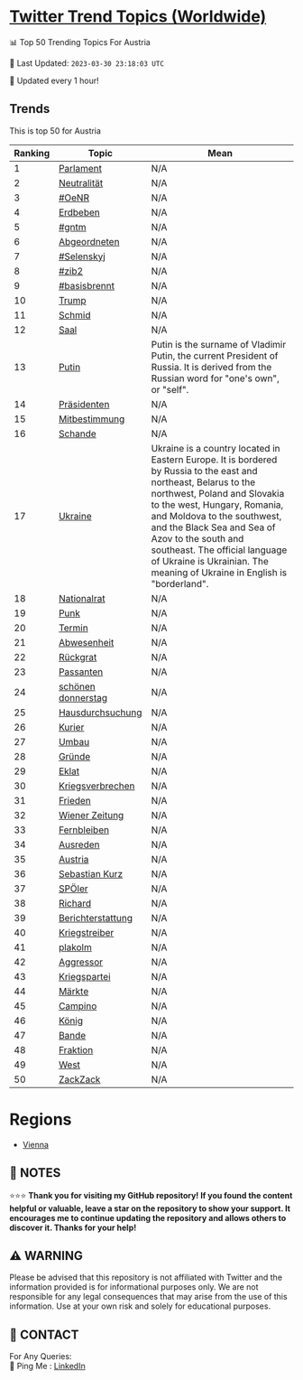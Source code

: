 [Twitter Trend Topics (Worldwide)](https://github.com/ErcinDedeoglu/Twitter-Trend-Topics)
==========


📊 Top 50 Trending Topics For Austria

📆 Last Updated: `2023-03-30 23:18:03 UTC`

🔧 Updated every 1 hour!


## Trends

This is top 50 for Austria

| Ranking | Topic | Mean |
| ------- | ------------ | ------------ |
| 1 | [Parlament](http://twitter.com/search?q=Parlament) | N/A |
| 2 | [Neutralität](http://twitter.com/search?q=Neutralit%c3%a4t) | N/A |
| 3 | [#OeNR](http://twitter.com/search?q=%23OeNR) | N/A |
| 4 | [Erdbeben](http://twitter.com/search?q=Erdbeben) | N/A |
| 5 | [#gntm](http://twitter.com/search?q=%23gntm) | N/A |
| 6 | [Abgeordneten](http://twitter.com/search?q=Abgeordneten) | N/A |
| 7 | [#Selenskyj](http://twitter.com/search?q=%23Selenskyj) | N/A |
| 8 | [#zib2](http://twitter.com/search?q=%23zib2) | N/A |
| 9 | [#basisbrennt](http://twitter.com/search?q=%23basisbrennt) | N/A |
| 10 | [Trump](http://twitter.com/search?q=Trump) | N/A |
| 11 | [Schmid](http://twitter.com/search?q=Schmid) | N/A |
| 12 | [Saal](http://twitter.com/search?q=Saal) | N/A |
| 13 | [Putin](http://twitter.com/search?q=Putin) | Putin is the surname of Vladimir Putin, the current President of Russia. It is derived from the Russian word for "one's own", or "self". |
| 14 | [Präsidenten](http://twitter.com/search?q=Pr%c3%a4sidenten) | N/A |
| 15 | [Mitbestimmung](http://twitter.com/search?q=Mitbestimmung) | N/A |
| 16 | [Schande](http://twitter.com/search?q=Schande) | N/A |
| 17 | [Ukraine](http://twitter.com/search?q=Ukraine) | Ukraine is a country located in Eastern Europe. It is bordered by Russia to the east and northeast, Belarus to the northwest, Poland and Slovakia to the west, Hungary, Romania, and Moldova to the southwest, and the Black Sea and Sea of Azov to the south and southeast. The official language of Ukraine is Ukrainian. The meaning of Ukraine in English is "borderland". |
| 18 | [Nationalrat](http://twitter.com/search?q=Nationalrat) | N/A |
| 19 | [Punk](http://twitter.com/search?q=Punk) | N/A |
| 20 | [Termin](http://twitter.com/search?q=Termin) | N/A |
| 21 | [Abwesenheit](http://twitter.com/search?q=Abwesenheit) | N/A |
| 22 | [Rückgrat](http://twitter.com/search?q=R%c3%bcckgrat) | N/A |
| 23 | [Passanten](http://twitter.com/search?q=Passanten) | N/A |
| 24 | [schönen donnerstag](http://twitter.com/search?q=sch%c3%b6nen+donnerstag) | N/A |
| 25 | [Hausdurchsuchung](http://twitter.com/search?q=Hausdurchsuchung) | N/A |
| 26 | [Kurier](http://twitter.com/search?q=Kurier) | N/A |
| 27 | [Umbau](http://twitter.com/search?q=Umbau) | N/A |
| 28 | [Gründe](http://twitter.com/search?q=Gr%c3%bcnde) | N/A |
| 29 | [Eklat](http://twitter.com/search?q=Eklat) | N/A |
| 30 | [Kriegsverbrechen](http://twitter.com/search?q=Kriegsverbrechen) | N/A |
| 31 | [Frieden](http://twitter.com/search?q=Frieden) | N/A |
| 32 | [Wiener Zeitung](http://twitter.com/search?q=Wiener+Zeitung) | N/A |
| 33 | [Fernbleiben](http://twitter.com/search?q=Fernbleiben) | N/A |
| 34 | [Ausreden](http://twitter.com/search?q=Ausreden) | N/A |
| 35 | [Austria](http://twitter.com/search?q=Austria) | N/A |
| 36 | [Sebastian Kurz](http://twitter.com/search?q=Sebastian+Kurz) | N/A |
| 37 | [SPÖler](http://twitter.com/search?q=SP%c3%96ler) | N/A |
| 38 | [Richard](http://twitter.com/search?q=Richard) | N/A |
| 39 | [Berichterstattung](http://twitter.com/search?q=Berichterstattung) | N/A |
| 40 | [Kriegstreiber](http://twitter.com/search?q=Kriegstreiber) | N/A |
| 41 | [plakolm](http://twitter.com/search?q=plakolm) | N/A |
| 42 | [Aggressor](http://twitter.com/search?q=Aggressor) | N/A |
| 43 | [Kriegspartei](http://twitter.com/search?q=Kriegspartei) | N/A |
| 44 | [Märkte](http://twitter.com/search?q=M%c3%a4rkte) | N/A |
| 45 | [Campino](http://twitter.com/search?q=Campino) | N/A |
| 46 | [König](http://twitter.com/search?q=K%c3%b6nig) | N/A |
| 47 | [Bande](http://twitter.com/search?q=Bande) | N/A |
| 48 | [Fraktion](http://twitter.com/search?q=Fraktion) | N/A |
| 49 | [West](http://twitter.com/search?q=West) | N/A |
| 50 | [ZackZack](http://twitter.com/search?q=ZackZack) | N/A |



# Regions

* [Vienna](</Austria/Vienna.md>)



## 📝 NOTES

⭐⭐⭐ **Thank you for visiting my GitHub repository! If you found the content helpful or valuable, leave a star on the repository to show your support. It encourages me to continue updating the repository and allows others to discover it. Thanks for your help!**


## ⚠️ WARNING

Please be advised that this repository is not affiliated with Twitter and the information provided is for informational purposes only. We are not responsible for any legal consequences that may arise from the use of this information. Use at your own risk and solely for educational purposes.


## 📨 CONTACT

 For Any Queries:  
            🏓 Ping Me : [LinkedIn](https://www.linkedin.com/in/ercindedeoglu/)
